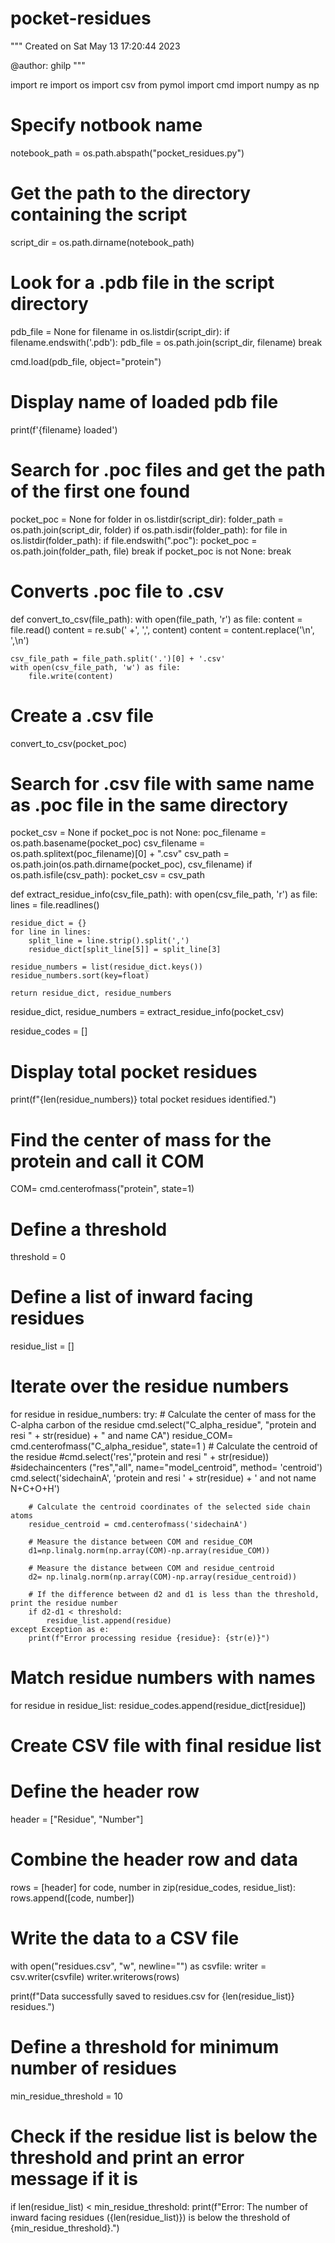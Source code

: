 # pocket-residues
"""
Created on Sat May 13 17:20:44 2023

@author: ghilp
"""

import re
import os
import csv
from pymol import cmd
import numpy as np

# Specify notbook name
notebook_path = os.path.abspath("pocket_residues.py")

# Get the path to the directory containing the script
script_dir = os.path.dirname(notebook_path)

# Look for a .pdb file in the script directory
pdb_file = None
for filename in os.listdir(script_dir):
    if filename.endswith('.pdb'):
        pdb_file = os.path.join(script_dir, filename)
        break

cmd.load(pdb_file, object="protein")

# Display name of loaded pdb file
print(f'{filename} loaded')

# Search for .poc files and get the path of the first one found
pocket_poc = None
for folder in os.listdir(script_dir):
    folder_path = os.path.join(script_dir, folder)
    if os.path.isdir(folder_path):
        for file in os.listdir(folder_path):
            if file.endswith(".poc"):
                pocket_poc = os.path.join(folder_path, file)
                break
        if pocket_poc is not None:
            break

# Converts .poc file to .csv
def convert_to_csv(file_path):
    with open(file_path, 'r') as file:
        content = file.read()
        content = re.sub(' +', ',', content)
        content = content.replace('\n', ',\n')

    csv_file_path = file_path.split('.')[0] + '.csv'
    with open(csv_file_path, 'w') as file:
        file.write(content)

# Create a .csv file
convert_to_csv(pocket_poc)

# Search for .csv file with same name as .poc file in the same directory
pocket_csv = None
if pocket_poc is not None:
    poc_filename = os.path.basename(pocket_poc)
    csv_filename = os.path.splitext(poc_filename)[0] + ".csv"
    csv_path = os.path.join(os.path.dirname(pocket_poc), csv_filename)
    if os.path.isfile(csv_path):
        pocket_csv = csv_path
        
def extract_residue_info(csv_file_path):
    with open(csv_file_path, 'r') as file:
        lines = file.readlines()

    residue_dict = {}
    for line in lines:
        split_line = line.strip().split(',')
        residue_dict[split_line[5]] = split_line[3]

    residue_numbers = list(residue_dict.keys())
    residue_numbers.sort(key=float)

    return residue_dict, residue_numbers

residue_dict, residue_numbers = extract_residue_info(pocket_csv)

residue_codes = []

# Display total pocket residues
print(f"{len(residue_numbers)} total pocket residues identified.")

# Find the center of mass for the protein and call it COM
COM= cmd.centerofmass("protein", state=1)

# Define a threshold
threshold = 0

# Define a list of inward facing residues
residue_list = []

# Iterate over the residue numbers
for residue in residue_numbers:
    try:
        # Calculate the center of mass for the C-alpha carbon of the residue
        cmd.select("C_alpha_residue", "protein and resi " + str(residue) + " and name CA")
        residue_COM= cmd.centerofmass("C_alpha_residue", state=1 )
        # Calculate the centroid of the residue
        #cmd.select('res',"protein and resi " + str(residue))
        #sidechaincenters ("res","all", name="model_centroid",  method= 'centroid')
        cmd.select('sidechainA', 'protein and resi ' + str(residue) + ' and not name N+C+O+H')

        # Calculate the centroid coordinates of the selected side chain atoms
        residue_centroid = cmd.centerofmass('sidechainA')
    
        # Measure the distance between COM and residue_COM
        d1=np.linalg.norm(np.array(COM)-np.array(residue_COM))
   
        # Measure the distance between COM and residue_centroid
        d2= np.linalg.norm(np.array(COM)-np.array(residue_centroid))
        
        # If the difference between d2 and d1 is less than the threshold, print the residue number
        if d2-d1 < threshold:
            residue_list.append(residue)
    except Exception as e:
        print(f"Error processing residue {residue}: {str(e)}")

# Match residue numbers with names
for residue in residue_list:
    residue_codes.append(residue_dict[residue])

# Create CSV file with final residue list
# Define the header row
header = ["Residue", "Number"]

# Combine the header row and data
rows = [header]
for code, number in zip(residue_codes, residue_list):
    rows.append([code, number])

# Write the data to a CSV file
with open("residues.csv", "w", newline="") as csvfile:
    writer = csv.writer(csvfile)
    writer.writerows(rows)
    
print(f"Data successfully saved to residues.csv for {len(residue_list)} residues.")

# Define a threshold for minimum number of residues
min_residue_threshold = 10

# Check if the residue list is below the threshold and print an error message if it is
if len(residue_list) < min_residue_threshold:
    print(f"Error: The number of inward facing residues ({len(residue_list)}) is below the threshold of {min_residue_threshold}.")   
